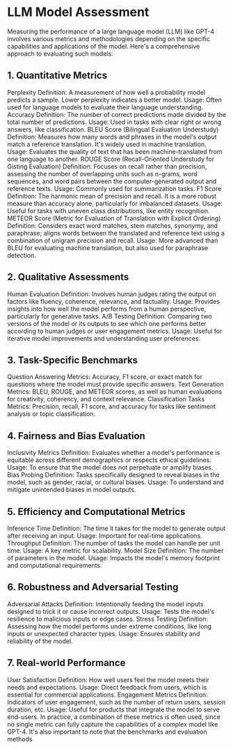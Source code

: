 # LLM Model Assessment

Measuring the performance of a large language model (LLM) like GPT-4 involves various metrics and methodologies depending on the specific capabilities and applications of the model. Here's a comprehensive approach to evaluating such models:

## 1. Quantitative Metrics
Perplexity
Definition: A measurement of how well a probability model predicts a sample. Lower perplexity indicates a better model.
Usage: Often used for language models to evaluate their language understanding.
Accuracy
Definition: The number of correct predictions made divided by the total number of predictions.
Usage: Used in tasks with clear right or wrong answers, like classification.
BLEU Score (Bilingual Evaluation Understudy)
Definition: Measures how many words and phrases in the model's output match a reference translation. It's widely used in machine translation.
Usage: Evaluates the quality of text that has been machine-translated from one language to another.
ROUGE Score (Recall-Oriented Understudy for Gisting Evaluation)
Definition: Focuses on recall rather than precision, assessing the number of overlapping units such as n-grams, word sequences, and word pairs between the computer-generated output and reference texts.
Usage: Commonly used for summarization tasks.
F1 Score
Definition: The harmonic mean of precision and recall. It is a more robust measure than accuracy alone, particularly for imbalanced datasets.
Usage: Useful for tasks with uneven class distributions, like entity recognition.
METEOR Score (Metric for Evaluation of Translation with Explicit Ordering)
Definition: Considers exact word matches, stem matches, synonymy, and paraphrase; aligns words between the translated and reference text using a combination of unigram precision and recall.
Usage: More advanced than BLEU for evaluating machine translation, but also used for paraphrase detection.
## 2. Qualitative Assessments
Human Evaluation
Definition: Involves human judges rating the output on factors like fluency, coherence, relevance, and factuality.
Usage: Provides insights into how well the model performs from a human perspective, particularly for generative tasks.
A/B Testing
Definition: Comparing two versions of the model or its outputs to see which one performs better according to human judges or user engagement metrics.
Usage: Useful for iterative model improvements and understanding user preferences.
## 3. Task-Specific Benchmarks
Question Answering
Metrics: Accuracy, F1 score, or exact match for questions where the model must provide specific answers.
Text Generation
Metrics: BLEU, ROUGE, and METEOR scores, as well as human evaluations for creativity, coherency, and context relevance.
Classification Tasks
Metrics: Precision, recall, F1 score, and accuracy for tasks like sentiment analysis or topic classification.
## 4. Fairness and Bias Evaluation
Inclusivity Metrics
Definition: Evaluates whether a model's performance is equitable across different demographics or respects ethical guidelines.
Usage: To ensure that the model does not perpetuate or amplify biases.
Bias Probing
Definition: Tasks specifically designed to reveal biases in the model, such as gender, racial, or cultural biases.
Usage: To understand and mitigate unintended biases in model outputs.
## 5. Efficiency and Computational Metrics
Inference Time
Definition: The time it takes for the model to generate output after receiving an input.
Usage: Important for real-time applications.
Throughput
Definition: The number of tasks the model can handle per unit time.
Usage: A key metric for scalability.
Model Size
Definition: The number of parameters in the model.
Usage: Impacts the model's memory footprint and computational requirements.
## 6. Robustness and Adversarial Testing
Adversarial Attacks
Definition: Intentionally feeding the model inputs designed to trick it or cause incorrect outputs.
Usage: Tests the model's resilience to malicious inputs or edge cases.
Stress Testing
Definition: Assessing how the model performs under extreme conditions, like long inputs or unexpected character types.
Usage: Ensures stability and reliability of the model.
## 7. Real-world Performance
User Satisfaction
Definition: How well users feel the model meets their needs and expectations.
Usage: Direct feedback from users, which is essential for commercial applications.
Engagement Metrics
Definition: Indicators of user engagement, such as the number of return users, session duration, etc.
Usage: Useful for products that integrate the model to serve end-users.
In practice, a combination of these metrics is often used, since no single metric can fully capture the capabilities of a complex model like GPT-4. It's also important to note that the benchmarks and evaluation methods
